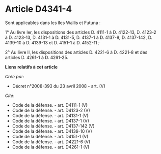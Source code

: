 # Article D4341-4

Sont applicables dans les îles Wallis et Futuna : 

1° Au livre Ier, les dispositions des articles D. 4111-1 à D. 4122-13, D. 4123-2 à D. 4123-13, D. 4131-1 à D. 4131-5, D.
4137-1 à D. 4137-8, D. 4137-142, D. 4139-10 à D. 4139-13 et D. 4151-1 à D. 4152-11 ; 

2° Au livre II, les dispositions des articles D. 4221-6 à D. 4221-8 et des articles D. 4261-1 à D. 4261-25.

**Liens relatifs à cet article**

_Créé par_:

  - Décret n°2008-393 du 23 avril 2008 - art. (V)

_Cite_:

  - Code de la défense. - art. D4111-1 (V)
  - Code de la défense. - art. D4123-2 (V)
  - Code de la défense. - art. D4131-1 (V)
  - Code de la défense. - art. D4137-1 (V)
  - Code de la défense. - art. D4137-142 (V)
  - Code de la défense. - art. D4139-10 (V)
  - Code de la défense. - art. D4151-1 (V)
  - Code de la défense. - art. D4221-6 (V)
  - Code de la défense. - art. D4261-1 (V)
